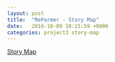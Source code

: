 ```yaml
---
layout: post
title:  "ReFormer - Story Map"
date:   2016-10-09 10:21:59 +0000
categories: project3 story-map
---
```


[Story Map](http://mur.al/v93wpPyV)

